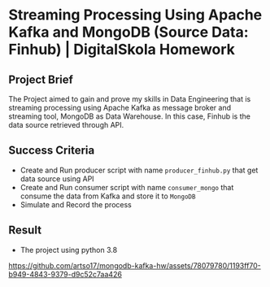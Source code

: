 # Streaming Processing Using Apache Kafka and MongoDB (Source Data: Finhub) | DigitalSkola Homework

## Project Brief
The Project aimed to gain and prove my skills in Data Engineering that is streaming processing using Apache Kafka as message broker and streaming tool, MongoDB as Data Warehouse. In this case, Finhub is the data source retrieved through API. 

## Success Criteria
- Create and Run producer script with name `producer_finhub.py` that get data source using API
- Create and Run consumer script with name `consumer_mongo`  that consume the data from Kafka and store it to `MongoDB`
- Simulate and Record the process 

## Result
- The project using python 3.8

https://github.com/artso17/mongodb-kafka-hw/assets/78079780/1193ff70-b949-4843-9379-d9c52c7aa426
